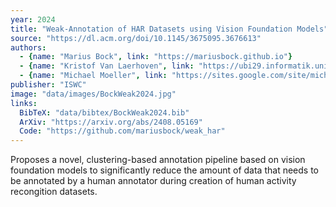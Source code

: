 ```yaml
---
year: 2024
title: "Weak-Annotation of HAR Datasets using Vision Foundation Models"
source: "https://dl.acm.org/doi/10.1145/3675095.3676613"
authors:
  - {name: "Marius Bock", link: "https://mariusbock.github.io"}
  - {name: "Kristof Van Laerhoven", link: "https://ubi29.informatik.uni-siegen.de/usi/team_kvl.html"}
  - {name: "Michael Moeller", link: "https://sites.google.com/site/michaelmoellermath"}
publisher: "ISWC"
image: "data/images/BockWeak2024.jpg"
links:
  BibTeX: "data/bibtex/BockWeak2024.bib"
  ArXiv: "https://arxiv.org/abs/2408.05169"
  Code: "https://github.com/mariusbock/weak_har"
---
```

Proposes a novel, clustering-based annotation pipeline based on vision foundation models to significantly reduce the amount of data that needs to be annotated by a human annotator during creation of human activity recongition datasets.